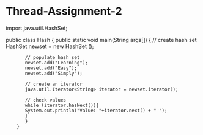# Thread-Assignment-2

import java.util.HashSet;

public class Hash 
{
	public static void main(String args[]) {
		   // create hash set
		   HashSet <String> newset = new HashSet <String>();
		                  
		   // populate hash set
		   newset.add("Learning"); 
		   newset.add("Easy");
		   newset.add("Simply");  
		      
		   // create an iterator
		   java.util.Iterator<String> iterator = newset.iterator(); 
		      
		   // check values
		   while (iterator.hasNext()){
		   System.out.println("Value: "+iterator.next() + " ");  
		   }
		   }    
		}
